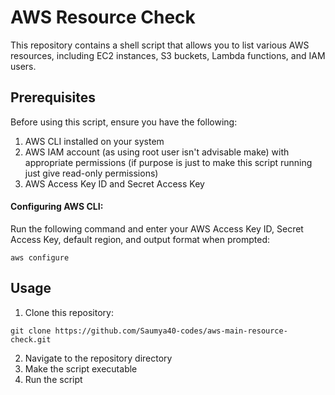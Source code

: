 # AWS Resource Check

This repository contains a shell script that allows you to list various AWS resources, including EC2 instances, S3 buckets, Lambda functions, and IAM users.

## Prerequisites

Before using this script, ensure you have the following:

1. AWS CLI installed on your system
2. AWS IAM account (as using root user isn't advisable make) with appropriate permissions (if purpose is just to make this script running just give read-only permissions)
3. AWS Access Key ID and Secret Access Key

#### Configuring AWS CLI:

Run the following command and enter your AWS Access Key ID, Secret Access Key, default region, and output format when prompted:
```
aws configure
```

## Usage

1. Clone this repository:
```
git clone https://github.com/Saumya40-codes/aws-main-resource-check.git
```

2. Navigate to the repository directory
3. Make the script executable
4. Run the script
